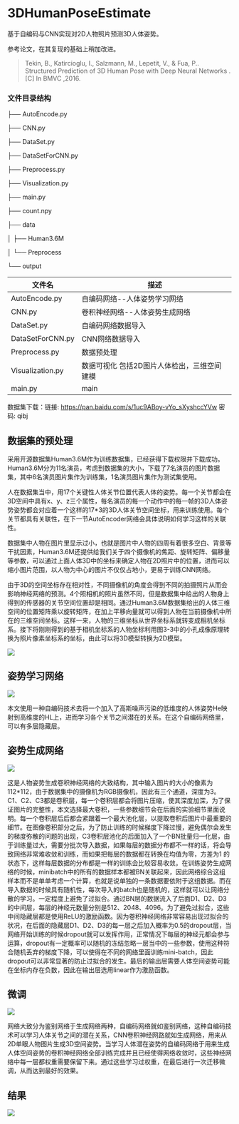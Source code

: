 # 3DHumanPoseEstimate

基于自编码与CNN实现对2D人物照片预测3D人体姿势。

参考论文，在其复现的基础上稍加改进。

> Tekin, B., Katircioglu, I., Salzmann, M., Lepetit, V., & Fua, P.. Structured Prediction of 3D Human Pose with Deep Neural Networks .[C] In BMVC ,2016.

### 文件目录结构

├── AutoEncode.py

├── CNN.py

├── DataSet.py

├── DataSetForCNN.py

├── Preprocess.py

├── Visualization.py

├── main.py

├── count.npy

├── data

│  ├── Human3.6M

│  └── Preprocess

└── output

| 文件名           | 描述                                        |
| ---------------- | ------------------------------------------- |
| AutoEncode.py    | 自编码网络--人体姿势学习网络                |
| CNN.py           | 卷积神经网络--人体姿势生成网络              |
| DataSet.py       | 自编码网络数据导入                          |
| DataSetForCNN.py | CNN网络数据导入                             |
| Preprocess.py    | 数据预处理                                  |
| Visualization.py | 数据可视化 包括2D图片人体检出，三维空间建模 |
| main.py          | main                                        |

数据集下载：链接: https://pan.baidu.com/s/1uc9ABoy-vYo_sXyshccYVw  密码: qibj

## 数据集的预处理

采用开源数据集Human3.6M作为训练数据集，已经获得下载权限并下载成功。Human3.6M分为11名演员，考虑到数据集的大小，下载了7名演员的图片数据集，其中6名演员图片集作为训练集，1名演员图片集作为测试集使用。

人在数据集当中，用17个关键性人体关节位置代表人体的姿势。每一个关节都会在3D空间中具有x、y、z三个属性，每名演员的每一个动作中的每一帧的3D人体姿势姿势都会对应着一个这样的17*3的3D人体关节空间坐标，用来训练使用。每个关节都具有关联性，在下一节AutoEncoder网络会具体说明如何学习这样的关联性。

数据集中人物在图片里显示过小，也就是图片中人物的四周有着很多空白、背景等干扰因素，Human3.6M还提供给我们关于四个摄像机的焦距、旋转矩阵、偏移量等参数，可以通过上面人体3D中的坐标来确定人物在2D照片中的位置，进而可以缩小图片范围，以人物为中心的图片不仅仅占地小，更易于训练CNN网络。

由于3D的空间坐标存在相对性，不同摄像机的角度会得到不同的拍摄照片从而会影响神经网络的预测。4个照相机的照片虽然不同，但是数据集中给出的人物身上得到的传感器的关节空间位置却是相同。通过Human3.6M数据集给出的人体三维空间的位置矩阵乘以旋转矩阵，在加上平移向量就可以得到人物在当前摄像机中所在的三维空间坐标。这样一来，人物的三维坐标从世界坐标系就转变成相机坐标系。接下将刚刚得到的基于相机坐标系的人物坐标利用图3-3中的小孔成像原理转换为照片像素坐标系的坐标，由此可以将3D模型转换为2D模型。

![](http://qvx85o9hv.hn-bkt.clouddn.com/paper16.png)

## 姿势学习网络

![](http://qvx85o9hv.hn-bkt.clouddn.com/paper10.png)

本文使用一种自编码技术去将一个加入了高斯噪声污染的低维度的人体姿势He映射到高维度的HL上，进而学习各个关节之间潜在的关系。在这个自编码网络里，可以有多层隐藏层。

## 姿势生成网络

![](http://qvx85o9hv.hn-bkt.clouddn.com/paper13.png)

这是人物姿势生成卷积神经网络的大致结构，其中输入图片的大小的像素为112*112，由于数据集中的摄像机为RGB摄像机，因此有三个通道，深度为3。C1、C2、C3都是卷积层，每一个卷积层都会将图片压缩，使其深度加深，为了保证图片的完整性，本文选择最大卷积，一些参数细节会在后面的实验细节里面说明。每一个卷积层后后都会紧跟着一个最大池化层，以提取卷积后图片中最重要的细节。在图像卷积部分之后，为了防止训练的时候梯度下降过慢，避免偶尔会发生的梯度弥散的问题的出现，C3卷积层池化的后面加入了一个BN批量归一化层，由于训练量过大，需要分批次导入数据，如果每层的数据分布都不一样的话，将会导致网络非常难收敛和训练，而如果把每层的数据都在转换在均值为零，方差为1 的状态下，这样每层数据的分布都是一样的训练会比较容易收敛。在训练姿势生成网络的时候，minibatch中的所有的数据样本都被BN关联起来，因此网络综合这组样本而不是单单考虑一个计算，也就是说单独的一条数据要依附于这组数据。而在导入数据的时候具有随机性，每次导入的batch也是随机的，这样就可以让网络分散的学习。一定程度上避免了过拟合。通过BN层的数据流入了后面D1、D2、D3的中间层，每层的神经元数量分别是512、2048、4096。为了避免过拟合，这些中间隐藏层都是使用ReLU的激励函数。因为卷积神经网络非常容易出现过拟合的状况，在后面的隐藏层D1、D2、D3的每一层之后加入概率为0.5的dropout层，当网络开始训练的时候dropout就可以发挥作用，正常情况下每层的神经元都会参与运算，dropout有一定概率可以随机的冻结忽略一层当中的一些参数，使用这种符合随机丢弃的梯度下降，可以使得在不同的网络里面训练mini-batch，因此dropout可以非常显著的防止过拟合的发生。最后的输出层需要人体空间姿势可能在坐标内存在负数，因此在输出层选用linear作为激励函数。

## 微调

![](http://qvx85o9hv.hn-bkt.clouddn.com/paper12.png)

网络大致分为鉴别网络于生成网络两种，自编码网络就如鉴别网络，这种自编码技术可以学习人体关节之间的潜在关系，CNN卷积神经网路就如生成网络，用来从2D单眼人物图片生成3D空间姿势。当学习人体潜在姿势的自编码网络于用来生成人体空间姿势的卷积神经网络全部训练完成并且已经使得网络收敛时，这些神经网络中每一层都权重需要保留下来。通过这些学习过权重，在最后进行一次迁移微调，从而达到最好的效果。

## 结果

![](http://qvx85o9hv.hn-bkt.clouddn.com/paper14.png)